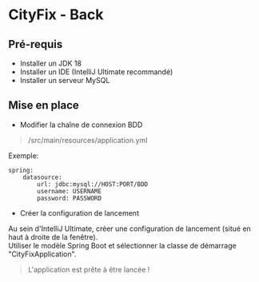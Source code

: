 # CityFix - Back

## Pré-requis

- Installer un JDK 18
- Installer un IDE (IntelliJ Ultimate recommandé)
- Installer un serveur MySQL

## Mise en place

- Modifier la chaîne de connexion BDD
> /src/main/resources/application.yml  

Exemple:

    spring:
        datasource:
            url: jdbc:mysql://HOST:PORT/BDD  
            username: USERNAME  
            password: PASSWORD  

- Créer la configuration de lancement

Au sein d'IntelliJ Ultimate, créer une configuration de lancement (situé en haut à droite de la fenêtre).  
Utiliser le modèle Spring Boot et sélectionner la classe de démarrage "CityFixApplication".  

> L'application est prête à être lancée !